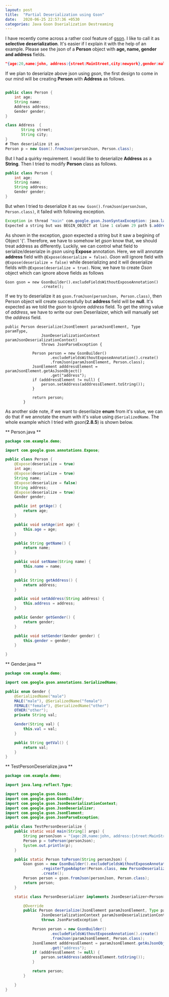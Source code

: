 ```yaml
---
layout: post
title:  "Partial Deserialization using Gson"
date:   2020-06-25 22:57:36 +0530
categories: Java Gson Dserialization Destreaming
---
```

I have recently come across a rather cool feature of [gson][google-gson]. I like to call it as **selective deserialization**. It's easier if I explain it with the help of an example.  Please see the json of a **Person** object with **age, name, gender and address** fields.

[google-gson]: https://github.com/google/gson

```json
"{age:20,name:john, address:{street:MainStreet,city:newyork},gender:male}"
```
If we plan to deserialze above json using *gson*, the first design to come in our mind will be creating **Person** with **Address** as follows.

```java

public class Person {
	int age;
	String name;
	Address address;
	Gender gender;
}

class Address  {
       String street;
       String city;
}
# Then deserialize it as 
Person p = new Gson().fromJson(personJson, Person.class);
```
But I had a quirky requirement. I would like to deserialize **Address** as a **String**. Then I tried to modify **Person** class as follows.
```java
public class Person {
	int age;
	String name;
	String address;
	Gender gender;
}
```
But when I tried to deserialize it as ```new Gson().fromJson(personJson, Person.class)```, it failed with following exception.
```java
Exception in thread "main" com.google.gson.JsonSyntaxException: java.lang.IllegalStateException: 
Expected a string but was BEGIN_OBJECT at line 1 column 29 path $.addres
```
As shown in the exception, *gson* expected a string but it saw a begining of Object '{'.  Therefore, we have to somehow let *gson* know that, we should treat address as differently. Luckily, we can control what field to serialize/deserialze in *gson*  using **Expose** annotation. Here, we will annotate **address** field with ```@Expose(deserialize = false)```. *Gson* will ignore field with ```@Expose(deserialize = false)``` while deserializing and it will deserialize fields with 
```@Expose(deserialize = true)```. Now, we have to create *Gson* object which can ignore above fields as follows
```
Gson gson = new GsonBuilder().excludeFieldsWithoutExposeAnnotation()
				.create();
```
If we try to deserialize it as ```gson.fromJson(personJson, Person.class)```, then Person object will create successfully but **address** field will be **null**.
It's expected as we told the *gson* to ignore *address* field. To get the string value of *address*, we have to write our own Deserilaizer, which will manually set the *address* field.

```
public Person deserialize(JsonElement paramJsonElement, Type paramType,
				JsonDeserializationContext paramJsonDeserializationContext)
				throws JsonParseException {

			Person person = new GsonBuilder()
					.excludeFieldsWithoutExposeAnnotation().create()
					.fromJson(paramJsonElement, Person.class);
			JsonElement adddressElement = paramJsonElement.getAsJsonObject()
					.get("address");
			if (adddressElement != null) {
				person.setAddress(adddressElement.toString());
			}

			return person;
		}
```
As another side note, if we want to deserilaize **enum** from it's value, we can do that if we annotate the enum with it's value using ```@SerializedName```.
The whole example  which I tried with *gson*(**2.8.5**) is shown below.

** Person.java **

```java
package com.example.demo;

import com.google.gson.annotations.Expose;

public class Person {
	@Expose(deserialize = true)
	int age;
	@Expose(deserialize = true)
	String name;
	@Expose(deserialize = false)
	String address;
	@Expose(deserialize = true)
	Gender gender;

	public int getAge() {
		return age;
	}

	public void setAge(int age) {
		this.age = age;
	}

	public String getName() {
		return name;
	}

	public void setName(String name) {
		this.name = name;
	}

	public String getAddress() {
		return address;
	}

	public void setAddress(String address) {
		this.address = address;
	}

	public Gender getGender() {
		return gender;
	}

	public void setGender(Gender gender) {
		this.gender = gender;
	}

}
```
** Gender.java **

```java
package com.example.demo;

import com.google.gson.annotations.SerializedName;

public enum Gender {
	@SerializedName("male")
	MALE("male"), @SerializedName("female")
	FEMALE("female"), @SerializedName("other")
	OTHER("other");
	private String val;

	Gender(String val) {
		this.val = val;
	}

	public String getVal() {
		return val;
	}
}
```
** TestPersonDeserialize.java **

``` java
package com.example.demo;

import java.lang.reflect.Type;

import com.google.gson.Gson;
import com.google.gson.GsonBuilder;
import com.google.gson.JsonDeserializationContext;
import com.google.gson.JsonDeserializer;
import com.google.gson.JsonElement;
import com.google.gson.JsonParseException;

public class TestPersonDeserialize {
	public static void main(String[] args) {
		String personJson = "{age:20,name:john, address:{street:MainStreet,city:newyork},gender:male}";
		Person p = toPerson(personJson);
		System.out.println(p);
	}

	public static Person toPerson(String personJson) {
		Gson gson = new GsonBuilder().excludeFieldsWithoutExposeAnnotation()
				.registerTypeAdapter(Person.class, new PersonDeserializer())
				.create();
		Person person = gson.fromJson(personJson, Person.class);
		return person;
	}

	static class PersonDeserializer implements JsonDeserializer<Person> {

		@Override
		public Person deserialize(JsonElement paramJsonElement, Type paramType,
				JsonDeserializationContext paramJsonDeserializationContext)
				throws JsonParseException {

			Person person = new GsonBuilder()
					.excludeFieldsWithoutExposeAnnotation().create()
					.fromJson(paramJsonElement, Person.class);
			JsonElement adddressElement = paramJsonElement.getAsJsonObject()
					.get("address");
			if (adddressElement != null) {
				person.setAddress(adddressElement.toString());
			}

			return person;
		}

	}
}

```
